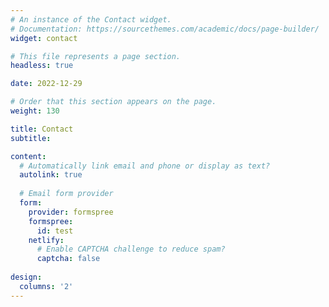 ```yaml
---
# An instance of the Contact widget.
# Documentation: https://sourcethemes.com/academic/docs/page-builder/
widget: contact

# This file represents a page section.
headless: true

date: 2022-12-29

# Order that this section appears on the page.
weight: 130

title: Contact
subtitle:

content:
  # Automatically link email and phone or display as text?
  autolink: true
  
  # Email form provider
  form:
    provider: formspree
    formspree:
      id: test
    netlify:
      # Enable CAPTCHA challenge to reduce spam?
      captcha: false
  
design:
  columns: '2'
---
```

